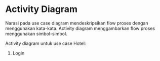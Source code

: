 # Activity Diagram

Narasi pada use case diagram mendeskripsikan flow proses dengan menggunakan kata-kata. Activity diagram menggambarkan flow proses menggunakan simbol-simbol.

Activity diagram untuk use case Hotel:

1. Login
